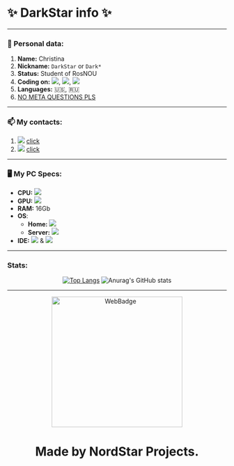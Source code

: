 # ✨ DarkStar info ✨
----
### 🧬 Personal data:
1. **Name:** Christina
2. **Nickname:** `DarkStar` or `Dark*`
3. **Status:** Student of RosNOU
4. **Coding on:** <img src="https://img.shields.io/badge/Node.js-43853D?style=square&logo=node.js&logoColor=white" />, <img src="https://img.shields.io/badge/C%2B%2B-00599C?style=square&logo=c%2B%2B&logoColor=white" />, <img src="https://img.shields.io/badge/JavaScript-323330?style=square&logo=javascript&logoColor=F7DF1E" />
5. **Languages:** 🇺🇸, 🇷🇺
6. [NO META QUESTIONS PLS](https://nometa.xyz/)
----
### 📫 My contacts:
1. <img src="https://img.shields.io/badge/Telegram-2CA5E0?style=square&logo=telegram&logoColor=white" /> [click](https://t.me/darkstardev)
2. <img src="https://img.shields.io/badge/website-000000?style=square&logo=About.me&logoColor=white" /> [click](https://StarProj.dev)
----
### 🖥️ My PC Specs:

+ **CPU:** <img src="https://img.shields.io/badge/Intel%20Core_i9_10th-0071C5?style=square&logo=intel&logoColor=white" />
+ **GPU:** <img src="https://img.shields.io/badge/NVIDIA-RTX4090-76B900?style=square&logo=nvidia&logoColor=white" />
+ **RAM:** 16Gb
+ **OS**:
    - **Home:** <img src="https://img.shields.io/badge/Windows_11-0078D6?style=square&logo=windows&logoColor=white" />
    - **Server:** <img src="https://img.shields.io/badge/Ubuntu_22.04.1_LTS-E95420?style=square&logo=ubuntu&logoColor=white" />
+ **IDE:** <img src="https://img.shields.io/badge/WebStorm-000000?style=square&logo=WebStorm&logoColor=white" /> & <img src="https://img.shields.io/badge/Delphi_RAD_Studio-B22222?style=square&logo=delphi&logoColor=white" />
----
### Stats:

<div align="center"> 
  
[![Top Langs](https://github-readme-stats-pearl-one.vercel.app/api/top-langs/?username=NordStarProj&theme=github_dark&show_icons=true)](https://github.com/StarProjDev/github-readme-stats)
![Anurag's GitHub stats](https://github-readme-stats-pearl-one.vercel.app/api?username=StarProjDev&show_icons=true&theme=github_dark&count_private=true)
  
</div>

----

<div align="center"> 
  <img src="https://StarProj.dev/img/logo.png" alt="WebBadge" border="0" height='300'>
  
<h1>Made by NordStar Projects.</h1>
</div>


<!---
StarProjDev/StarProjDev is a ✨ special ✨ repository because its `README.md` (this file) appears on your GitHub profile.
You can click the Preview link to take a look at your changes.
--->
